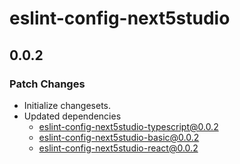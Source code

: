 # eslint-config-next5studio

## 0.0.2

### Patch Changes

- Initialize changesets.
- Updated dependencies
  - eslint-config-next5studio-typescript@0.0.2
  - eslint-config-next5studio-basic@0.0.2
  - eslint-config-next5studio-react@0.0.2

